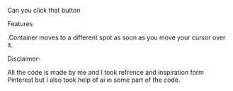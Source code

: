 Can you click that button

Features 

.Container moves to a different spot as soon as you move your cursor over it.

Disclaimer-

All the code is made by me and I took refrence and inspiration form Pinterest but I also took help of ai in some part of the code.
